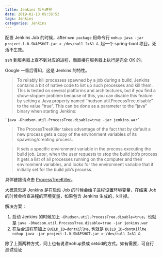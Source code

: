 ```yaml
---
title: Jenkins 后台进程
date: 2019-02-13 09:58:53
tags: Jenkins
categories: Jenkins
---
```


配置 Jenkins Job 的时候，after `mvn package` 用命令行 `nohup java -jar project-1.0-SNAPSHOT.jar > /dev/null 2>&1 & `起一个 spring-boot 项目，死活不生效。

ssh 到服务器上查不到对应的进程，而直接在服务器上执行是完全 OK 的。

Google 一番后得知，这是 Jenkins 的特性。

> To reliably kill processes spawned by a job during a build, Jenkins contains a bit of native code to list up such processes and kill them. This is tested on several platforms and architectures, but if you find a show-stopper problem because of this, you can disable this feature by setting a Java property named “hudson.util.ProcessTree.disable” to the value “true”. This can be done as a parameter to the “java” binary when starting Jenkins:

```
`java -Dhudson.util.ProcessTree.disable=true -jar jenkins.war`
```

> The ProcessTreeKiller takes advantage of the fact that by default a new process gets a copy of the environment variables of its spawning/creating process.

> It sets a specific environment variable in the process executing the build job. Later, when the user requests to stop the build job’s process it gets a list of all processes running on the computer and their environment variables, and looks for the environment variable that it initially set for the build job’s process.

具体链接请点击 [ProcessTreeKiller](https://wiki.jenkins-ci.org/display/JENKINS/ProcessTreeKiller)。

大概意思是 Jenkins 是在启动 Job 的时候会给子进程设置环境变量，在结束 Job 的时候会检查进程的环境变量，如果包含 Jenkins 生成的，kill 掉。

解决方案：

1. 启动 Jenkins 的时候加上 `-Dhudson.util.ProcessTree.disable=true`，也就是 `java -Dhudson.util.ProcessTree.disable=true -jar jenkins.war`
2. 在后台进程前加上 `BUILD_ID=dontKillMe`, 也就是 `BUILD_ID=dontKillMe nohup java -jar project-1.0-SNAPSHOT.jar > /dev/null 2>&1 &`

除了上面两种方式，网上也有说讲nohup换成 setsid的方式，如有需要，可自行测试验证